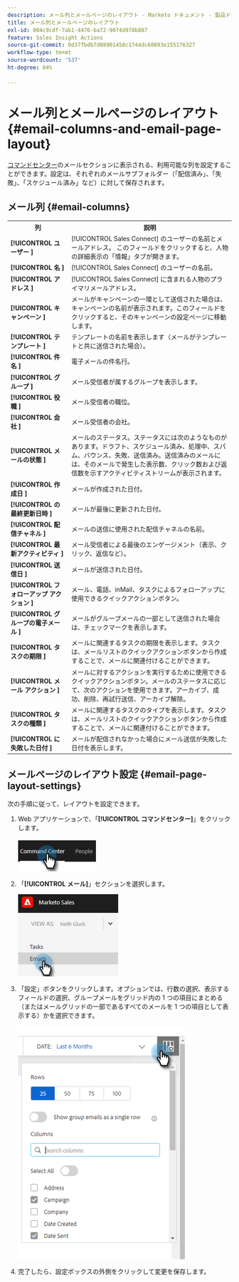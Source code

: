 ```yaml
---
description: メール列とメールページのレイアウト - Marketo ドキュメント - 製品ドキュメント
title: メール列とメールページのレイアウト
exl-id: 004c9cdf-7ab1-4476-ba72-9074d978b887
feature: Sales Insight Actions
source-git-commit: 0d37fbdb7d08901458c1744dc68893e155176327
workflow-type: tm+mt
source-wordcount: '537'
ht-degree: 84%

---
```


# メール列とメールページのレイアウト {#email-columns-and-email-page-layout}

[コマンドセンター](/help/marketo/product-docs/marketo-sales-insight/actions/email/command-center/command-center-overview.md)のメールセクションに表示される、利用可能な列を設定することができます。設定は、それぞれのメールサブフォルダー（「配信済み」、「失敗」、「スケジュール済み」など）に対して保存されます。

## メール列 {#email-columns}

<table> 
 <colgroup> 
  <col> 
  <col> 
 </colgroup> 
 <tbody> 
  <tr> 
   <th>列</th> 
   <th>説明</th> 
  </tr> 
  <tr> 
   <td><strong>[!UICONTROL ユーザー &#x200B;]</td> 
   <td>[!UICONTROL Sales Connect] のユーザーの名前とメールアドレス。 このフィールドをクリックすると、人物の詳細表示の「情報」タブが開きます。</td> 
  </tr> 
  <tr> 
   <td><strong>[!UICONTROL 名 &#x200B;]</td> 
   <td>[!UICONTROL Sales Connect] のユーザーの名前。</td> 
  </tr> 
  <tr> 
   <td><strong>[!UICONTROL アドレス &#x200B;]</td> 
   <td>[!UICONTROL Sales Connect] に含まれる人物のプライマリメールアドレス。</td> 
  </tr> 
  <tr> 
   <td><strong>[!UICONTROL キャンペーン &#x200B;]</td> 
   <td>メールがキャンペーンの一環として送信された場合は、キャンペーンの名前が表示されます。このフィールドをクリックすると、そのキャンペーンの設定ページに移動します。</td> 
  </tr> 
  <tr> 
   <td><strong>[!UICONTROL テンプレート &#x200B;]</td> 
   <td>テンプレートの名前を表示します（メールがテンプレートと共に送信された場合）。</td> 
  </tr> 
  <tr> 
   <td><strong>[!UICONTROL 件名 &#x200B;]</td> 
   <td>電子メールの件名行。</td> 
  </tr> 
  <tr> 
   <td><strong>[!UICONTROL グループ &#x200B;]</td> 
   <td>メール受信者が属するグループを表示します。</td> 
  </tr> 
  <tr> 
   <td><strong>[!UICONTROL 役職 &#x200B;]</td> 
   <td>メール受信者の職位。</td> 
  </tr> 
  <tr> 
   <td><strong>[!UICONTROL 会社 &#x200B;]</td> 
   <td>メール受信者の会社。</td> 
  </tr> 
  <tr> 
   <td><strong>[!UICONTROL メールの状態 &#x200B;]</td> 
   <td>メールのステータス。ステータスには次のようなものがあります。ドラフト、スケジュール済み、処理中、スパム、バウンス、失敗、送信済み。送信済みのメールには、そのメールで発生した表示数、クリック数および返信数を示すアクティビティストリームが表示されます。</td> 
  </tr> 
  <tr> 
   <td><strong>[!UICONTROL 作成日 &#x200B;]</td> 
   <td>メールが作成された日付。</td> 
  </tr> 
  <tr> 
   <td><strong>[!UICONTROL の最終更新日時 &#x200B;]</td> 
   <td>メールが最後に更新された日付。</td> 
  </tr> 
  <tr> 
   <td><strong>[!UICONTROL 配信チャネル &#x200B;]</td> 
   <td>メールの送信に使用された配信チャネルの名前。</td> 
  </tr> 
  <tr> 
   <td><strong>[!UICONTROL 最新アクティビティ &#x200B;]</td> 
   <td>メール受信者による最後のエンゲージメント（表示、クリック、返信など）。</td> 
  </tr> 
  <tr> 
   <td><strong>[!UICONTROL 送信日 &#x200B;]</td> 
   <td>メールが送信された日付。</td> 
  </tr> 
  <tr> 
   <td><strong>[!UICONTROL フォローアップ アクション &#x200B;]</td> 
   <td>メール、電話、inMail、タスクによるフォローアップに使用できるクイックアクションボタン。</td> 
  </tr> 
  <tr> 
   <td><strong>[!UICONTROL グループの電子メール &#x200B;]</td> 
   <td>メールがグループメールの一部として送信された場合は、チェックマークを表示します。</td> 
  </tr> 
  <tr> 
   <td><strong>[!UICONTROL タスクの期限 &#x200B;]</td> 
   <td>メールに関連するタスクの期限を表示します。タスクは、メールリストのクイックアクションボタンから作成することで、メールに関連付けることができます。</td> 
  </tr> 
  <tr> 
   <td><strong>[!UICONTROL メール アクション &#x200B;]</td> 
   <td>メールに対するアクションを実行するために使用できるクイックアクションボタン。メールのステータスに応じて、次のアクションを使用できます。アーカイブ、成功、削除、再試行送信、アーカイブ解除。</td> 
  </tr> 
  <tr> 
   <td><strong>[!UICONTROL タスクの種類 &#x200B;]</td> 
   <td>メールに関連するタスクのタイプを表示します。タスクは、メールリストのクイックアクションボタンから作成することで、メールに関連付けることができます。</td> 
  </tr> 
  <tr> 
   <td><strong>[!UICONTROL に失敗した日付 &#x200B;]</td> 
   <td>メールが配信されなかった場合にメール送信が失敗した日付を表示します。</td> 
  </tr> 
 </tbody> 
</table>

## メールページのレイアウト設定 {#email-page-layout-settings}

次の手順に従って、レイアウトを設定できます。

1. Web アプリケーションで、「**[!UICONTROL コマンドセンター]**」をクリックします。

   ![](assets/email-columns-and-email-page-layout-1.png)

1. 「**[!UICONTROL メール]**」セクションを選択します。

   ![](assets/email-columns-and-email-page-layout-2.png)

1. 「設定」ボタンをクリックします。オプションでは、行数の選択、表示するフィールドの選択、グループメールをグリッド内の 1 つの項目にまとめる（またはメールグリッドの一部であるすべてのメールを 1 つの項目として表示する）かを選択できます。

   ![](assets/email-columns-and-email-page-layout-3.png)

1. 完了したら、設定ボックスの外側をクリックして変更を保存します。
